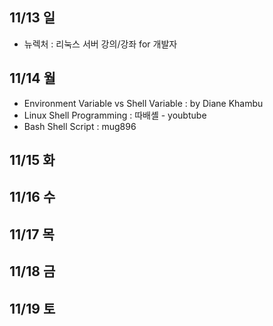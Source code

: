 ## 11/13 일
- 뉴렉처 : 리눅스 서버 강의/강좌 for 개발자

## 11/14 월
- Environment Variable vs Shell Variable : by Diane Khambu 
- Linux Shell Programming : 따배셸 - youbtube 
- Bash Shell Script : mug896

## 11/15 화


## 11/16 수


## 11/17 목


## 11/18 금

 
## 11/19 토

